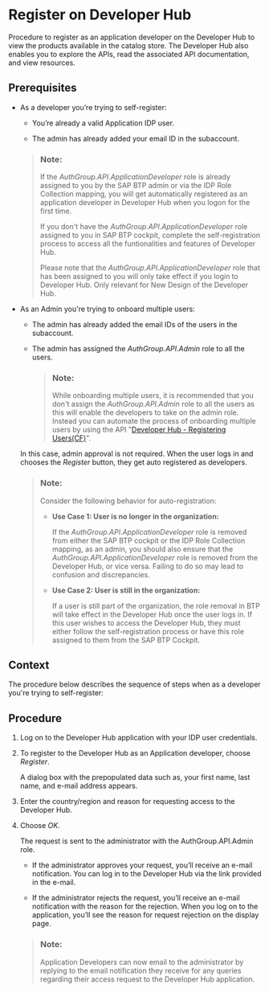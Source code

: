 <!-- loioc85fafe4ff5b4463924e0ccf5b4e0e41 -->

# Register on Developer Hub

Procedure to register as an application developer on the Developer Hub to view the products available in the catalog store. The Developer Hub also enables you to explore the APIs, read the associated API documentation, and view resources.



## Prerequisites

-   As a developer you’re trying to self-register:

    -   You’re already a valid Application IDP user.

    -   The admin has already added your email ID in the subaccount.


    > ### Note:  
    > If the *AuthGroup.API.ApplicationDeveloper* role is already assigned to you by the SAP BTP admin or via the IDP Role Collection mapping, you will get automatically registered as an application developer in Developer Hub when you logon for the first time.
    > 
    > If you don't have the *AuthGroup.API.ApplicationDeveloper* role assigned to you in SAP BTP cockpit, complete the self-registration process to access all the funtionalities and features of Developer Hub.
    > 
    > Please note that the *AuthGroup.API.ApplicationDeveloper* role that has been assigned to you will only take effect if you login to Developer Hub. Only relevant for New Design of the Developer Hub.

-   As an Admin you're trying to onboard multiple users:

    -   The admin has already added the email IDs of the users in the subaccount.

    -   The admin has assigned the *AuthGroup.API.Admin* role to all the users.

        > ### Note:  
        > While onboarding multiple users, it is recommended that you don't assign the *AuthGroup.API.Admin* role to all the users as this will enable the developers to take on the admin role. Instead you can automate the process of onboarding multiple users by using the API "[Developer Hub - Registering Users\(CF\)](https://api.sap.com/api/DevPortal_RegisteringUsers_CF/resource)".


    In this case, admin approval is not required. When the user logs in and chooses the *Register* button, they get auto registered as developers.

    > ### Note:  
    > Consider the following behavior for auto-registration:
    > 
    > -   **Use Case 1: User is no longer in the organization:**
    > 
    >     If the *AuthGroup.API.ApplicationDeveloper* role is removed from either the SAP BTP cockpit or the IDP Role Collection mapping, as an admin, you should also ensure that the *AuthGroup.API.ApplicationDeveloper* role is removed from the Developer Hub, or vice versa. Failing to do so may lead to confusion and discrepancies.
    > 
    > -   **Use Case 2: User is still in the organization:**
    > 
    >     If a user is still part of the organization, the role removal in BTP will take effect in the Developer Hub once the user logs in. If this user wishes to access the Developer Hub, they must either follow the self-registration process or have this role assigned to them from the SAP BTP Cockpit.




<a name="loioc85fafe4ff5b4463924e0ccf5b4e0e41__context_cfq_41p_qpb"/>

## Context

The procedure below describes the sequence of steps when as a developer you're trying to self-register:



## Procedure

1.  Log on to the Developer Hub application with your IDP user credentials.

2.  To register to the Developer Hub as an Application developer, choose *Register*.

    A dialog box with the prepopulated data such as, your first name, last name, and e-mail address appears.

3.  Enter the country/region and reason for requesting access to the Developer Hub.

4.  Choose *OK*.

    The request is sent to the administrator with the AuthGroup.API.Admin role.

    -   If the administrator approves your request, you’ll receive an e-mail notification. You can log in to the Developer Hub via the link provided in the e-mail.

    -   If the administrator rejects the request, you’ll receive an e-mail notification with the reason for the rejection. When you log on to the application, you’ll see the reason for request rejection on the display page.


    > ### Note:  
    > Application Developers can now email to the administrator by replying to the email notification they receive for any queries regarding their access request to the Developer Hub application.


